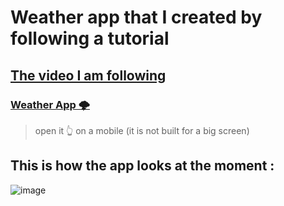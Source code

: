 # Weather app that I created by following a tutorial

<h2> <a href = "https://www.youtube.com/watch?v=CzRQ9mnmh44&ab_channel=RivaanRanawat" target="_blank"> The video I am following </a> </h2>


### [Weather App 🌩️](https://shishir3d.github.io/flutterWebApps/weatherApp/)
> open it 👆 on a mobile (it is not built for a big screen)


## This is how the app looks at the moment :

![image](https://github.com/user-attachments/assets/530772ef-11c5-4d58-95c2-53840c930a28)

